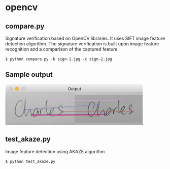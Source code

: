# opencv 

## compare.py
Signature verification based on OpenCV libraries. It uses SIFT image feature detection algorithm. The signature verification is built upon image feature recognition and a comparison of the captured feature 

```
$ python compare.py -b sign-1.jpg -c sign-2.jpg
```

## Sample output
![sample image](sample.png) 

## test_akaze.py
Image feature detection using AKAZE algorithm

```
$ python test_akaze.py
```
